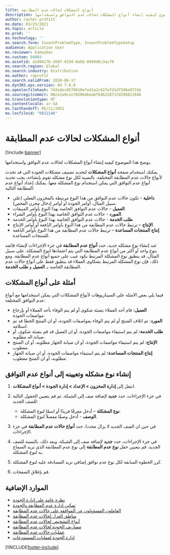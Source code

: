 ```yaml
---
title: أنواع المشكلات لحالات عدم المطابقة
description: يوضح هذا الموضوع كيفيه إنشاء أنواع المشكلات لحالات عدم التوافق واستخدامها.
author: rachel-profitt
ms.date: 03/23/2021
ms.topic: article
ms.prod: ''
ms.technology: ''
ms.search.form: InventProblemType, InventProblemTypeSetup
audience: Application User
ms.reviewer: kamaybac
ms.custom: 94003
ms.assetid: a1d9417b-268f-4334-8ab6-8499d6c3acf0
ms.search.region: Global
ms.search.industry: Distribution
ms.author: raprofit
ms.search.validFrom: 2020-06-17
ms.dyn365.ops.version: AX 7.0.0
ms.openlocfilehash: 742edec8570610efe41a2c627efd1df586e0733e
ms.sourcegitcommit: 08ce2a9ca1f02064beabfb9b228717d39882164b
ms.translationtype: HT
ms.contentlocale: ar-SA
ms.lasthandoff: 05/11/2021
ms.locfileid: "6022146"
---
```

# <a name="problem-types-for-nonconformances"></a>أنواع المشكلات لحالات عدم المطابقة

[!include [banner](../includes/banner.md)]

يوضح هذا الموضوع كيفيه إنشاء أنواع المشكلات لحالات عدم التوافق واستخدامها.

يمكنك استخدام صفحة **أنواع المشكلات** لتحديد تصنيف مشكلات الجودة التي قد تحدث لأنواع حالات عدم المطابقة المختلفة. بالنسبة لكل نوع مشكله تقوم بإنشاءه، يجب تحديد أنواع عدم التوافق التي يمكن استخدام نوع المشكلة معها. يمكنك إعداد أنواع عدم المطابقة التالية:

- **داخلية** - تكون حالات عدم التوافق من هذا النوع مرتبطة بالمخزون الفعلي (علي سبيل المثال، أوامر الجودة أو أوامر إدخال مخزن الفحص).
- **العميل** - حالات عدم التوافق الخاصة بهذا النوع بأوامر المبيعات.
- **المورد** - حالات عدم التوافق الخاصة بهذا النوع بأوامر الشراء.
- **طلب الخدمة** - حالات عدم التوافق الخاصة بهذا النوع بأوامر الخدمة.
- **الإنتاج** – ترتبط حالات عدم المطابقة من هذا النوع بأوامر الدُفعة أو أوامر الإنتاج.
- **إنتاج المنتجات المساعدة** – ترتبط حالات عدم المطابقة من هذا النوع بأوامر الدُفعة للمنتجات المساعدة.

عند إنشاء نوع مشكله جديد، حدد **أنواع عدم المطابقة** في جزء الإجراءات لإنشاء قائمه بنوع واحد أو أكثر من أنواع عدم المطابقة التي يتم اعتمادها لنوع المشكلة. على سبيل المثال، قد ينطبق نوع المشكلة المرتبط بكود عيب على جميع أنواع عدم المطابقة. ومع ذلك، فإن نوع المشكلة المرتبط بشكاوى العملاء قد ينطبق فقط على أنواع حالات عدم المطابقة الخاصة بـ **العميل** و **طلب الخدمة**.

## <a name="examples-of-problem-types"></a>أمثلة على أنواع المشكلات

فيما يلي بعض الامثله علي السيناريوهات لأنواع المشكلات التي يمكن استخدامها مع أنواع عدم التوافق المختلفة:

- **العميل:** قام أحد العملاء بتعبئة شكوى أو لم يتم الوفاء بأحد العملاء أو بإرجاع مواصفات الجودة.
- **المورد**: تم اتلاف المنتج أو لم يتم الوفاء بمواصفات الجودة، أو ان المنتج الخطا قد تم استلامه.
- **طلب الخدمة:** لم يتم استيفاء مواصفات الجودة، أو ان العميل قد قم بتعبئة شكوى، أو صيانة اله مطلوبه.
- **الإنتاج:** لم يتم استيفاء مواصفات الجودة، أو ان صيانة الجهاز مطلوبه، أو ان المنتج معطوب.
- **إنتاج المنتجات المساعدة:** لم يتم استيفاء مواصفات الجودة، أو ان صيانة الجهاز مطلوبه، أو ان المنتج معطوب.

## <a name="create-a-problem-type-and-assign-it-to-nonconformance-types"></a>إنشاء نوع مشكله وتعيينه إلى أنواع عدم التوافق

1. انتقل إلى **إدارة المخزون \> الإعداد \> إدارة الجودة \> أنواع المشكلات**.
1. في جزء الإجراءات، حدد **جديد** لإضافة صف إلى الشبكة. ثم قم بتعيين الحقول التالية للصف الجديد:

    - **نوع المشكلة** – أدخل معرفًا فريدًا أو اسمًا لنوع المشكلة.
    - **الوصف** - أدخل وصفًا مفصلاً لنوع المشكلة.

1. في حين ان الصف الجديد لا يزال محددا، حدد **أنواع حالات عدم المطابقة** في جزء الإجراءات.
1. في جزء الإجراءات، حدد **جديد** لإضافة صف إلى الشبكة. وبعد ذلك، بالنسبة للصف الجديد، قم بتعيين حقل **نوع عدم المطابقة** إلى نوع عدم المطابقة الذي تريد السماح به لنوع المشكلة.
1. كرر الخطوة السابقة لكل نوع عدم توافق إضافي تريد المصادقة عليه لنوع المشكلة.
1. قم بإغلاق الصفحات.

## <a name="additional-resources"></a>الموارد الإضافية

- [نظرة عامة على إدارة الجودة](quality-management-processes.md)
- [تمكين إدارة عدم المطابقة والجودة](enable-quality-management.md)
- [العاملون المسؤولون عن الموافقة على حالات عدم المطابقة](quality-responsible-workers.md)
- [مناطق العزل لحالات عدم المطابقة](quality-quarantine-zones.md)
- [أنواع التشخيص لحالات عدم المطابقة](quality-diagnostic-types.md)
- [مصاريف الجودة لحالات عدم المطابقة](quality-charges.md)
- [عمليات حالات عدم المطابقة](quality-operations.md)
- [إدارة الجودة لعمليات المستودعات](quality-management-for-warehouses-processes.md)

[!INCLUDE[footer-include](../../includes/footer-banner.md)]

